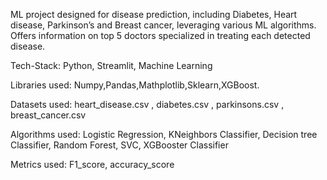 ML project designed for disease prediction, including Diabetes, Heart disease, Parkinson’s and Breast cancer, leveraging various ML algorithms.
Offers information on top 5 doctors specialized in treating each detected disease.

Tech-Stack:  Python, Streamlit, Machine Learning

Libraries used: Numpy,Pandas,Mathplotlib,Sklearn,XGBoost.

Datasets used: heart_disease.csv , diabetes.csv , parkinsons.csv , breast_cancer.csv

Algorithms used: Logistic Regression, KNeighbors Classifier, Decision tree Classifier, Random Forest, SVC, XGBooster Classifier

Metrics used: F1_score, accuracy_score

